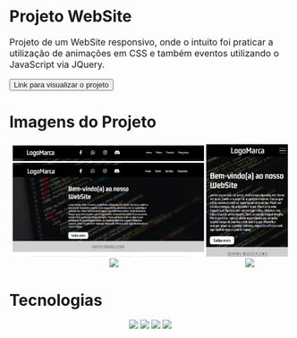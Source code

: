 # Projeto WebSite
<p style="font-size: 16px;">Projeto de um WebSite responsivo, onde o intuito foi praticar a utilização de animações em CSS e também eventos utilizando o JavaScript via JQuery.</p>

<button style="cursor: pointer;" href="https://joaoparaujocr.github.io/WebSite/"><a target="blank">Link para visualizar o projeto</a></button>

# Imagens do Projeto
<div align="center">
    <h3></h3>
    <div style="display: inline-block; width: 68%;">
        <img src="images/gif-1.gif">
        <img src="images/img-1.png">
    </div>
    <div style="display: inline-block; width: 29%;">
        <img src="images/gif-1m.gif">
    </div>
    <div style="display: inline-block; width: 70%;">
        <img src="images/gif-2.gif">
    </div>
    <div style="display: inline-block; width: 25%;">
        <img src="images/gif-2m.gif">
    </div>
</div>

# Tecnologias
<div align="center">
    <img width="35px" src="https://cdn.jsdelivr.net/gh/devicons/devicon/icons/html5/html5-original.svg" />
    <img width="35px" src="https://cdn.jsdelivr.net/gh/devicons/devicon/icons/css3/css3-original.svg" />
    <img width="35px" src="https://cdn.jsdelivr.net/gh/devicons/devicon/icons/javascript/javascript-original.svg" />
    <img width="35px" src="https://cdn.jsdelivr.net/gh/devicons/devicon/icons/jquery/jquery-plain-wordmark.svg" />
</div>